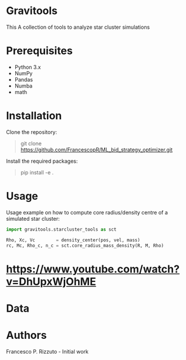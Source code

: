 # Gravitools

This A collection of tools to analyze star cluster simulations

# Prerequisites
- Python 3.x
- NumPy
- Pandas
- Numba
- math


# Installation
Clone the repository: 

> git clone https://github.com/FrancescopR/ML_bid_strategy_optimizer.git

Install the required packages:


> pip install -e .


# Usage
Usage example on how to compute core radius/density centre of a simulated star cluster:

```Python
import gravitools.starcluster_tools as sct

Rho, Xc, Vc        = density_center(pos, vel, mass)
rc, Mc, Rho_c, n_c = sct.core_radius_mass_density(R, M, Rho)
```

# https://www.youtube.com/watch?v=DhUpxWjOhME


# Data



# Authors

Francesco P. Rizzuto - Initial work
